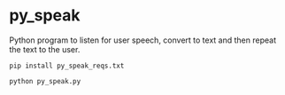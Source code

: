 # py_speak
Python program to listen for user speech, convert to text and then repeat the text to the user.

`pip install py_speak_reqs.txt`

`python py_speak.py`
